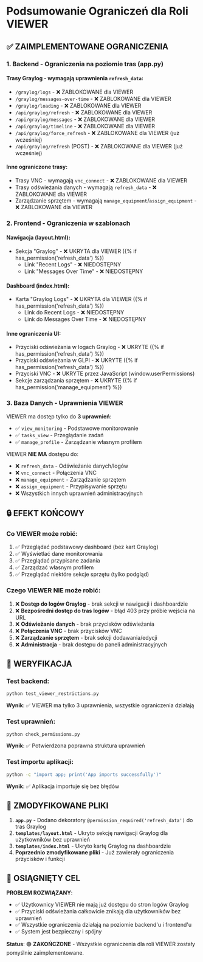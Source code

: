 # Podsumowanie Ograniczeń dla Roli VIEWER

## ✅ ZAIMPLEMENTOWANE OGRANICZENIA

### 1. **Backend - Ograniczenia na poziomie tras (app.py)**

#### Trasy Graylog - wymagają uprawnienia `refresh_data`:
- `/graylog/logs` - ❌ ZABLOKOWANE dla VIEWER
- `/graylog/messages-over-time` - ❌ ZABLOKOWANE dla VIEWER  
- `/graylog/loading` - ❌ ZABLOKOWANE dla VIEWER
- `/api/graylog/refresh` - ❌ ZABLOKOWANE dla VIEWER
- `/api/graylog/messages` - ❌ ZABLOKOWANE dla VIEWER
- `/api/graylog/timeline` - ❌ ZABLOKOWANE dla VIEWER
- `/api/graylog/force_refresh` - ❌ ZABLOKOWANE dla VIEWER (już wcześniej)
- `/api/graylog/refresh` (POST) - ❌ ZABLOKOWANE dla VIEWER (już wcześniej)

#### Inne ograniczone trasy:
- Trasy VNC - wymagają `vnc_connect` - ❌ ZABLOKOWANE dla VIEWER
- Trasy odświeżania danych - wymagają `refresh_data` - ❌ ZABLOKOWANE dla VIEWER
- Zarządzanie sprzętem - wymagają `manage_equipment`/`assign_equipment` - ❌ ZABLOKOWANE dla VIEWER

### 2. **Frontend - Ograniczenia w szablonach**

#### Nawigacja (layout.html):
- Sekcja "Graylog" - ❌ UKRYTA dla VIEWER ({% if has_permission('refresh_data') %})
  - Link "Recent Logs" - ❌ NIEDOSTĘPNY
  - Link "Messages Over Time" - ❌ NIEDOSTĘPNY

#### Dashboard (index.html):
- Karta "Graylog Logs" - ❌ UKRYTA dla VIEWER ({% if has_permission('refresh_data') %})
  - Link do Recent Logs - ❌ NIEDOSTĘPNY
  - Link do Messages Over Time - ❌ NIEDOSTĘPNY

#### Inne ograniczenia UI:
- Przyciski odświeżania w logach Graylog - ❌ UKRYTE ({% if has_permission('refresh_data') %})
- Przyciski odświeżania w GLPI - ❌ UKRYTE ({% if has_permission('refresh_data') %})
- Przyciski VNC - ❌ UKRYTE przez JavaScript (window.userPermissions)
- Sekcje zarządzania sprzętem - ❌ UKRYTE ({% if has_permission('manage_equipment') %})

### 3. **Baza Danych - Uprawnienia VIEWER**

VIEWER ma dostęp tylko do **3 uprawnień**:
- ✅ `view_monitoring` - Podstawowe monitorowanie
- ✅ `tasks_view` - Przeglądanie zadań
- ✅ `manage_profile` - Zarządzanie własnym profilem

VIEWER **NIE MA** dostępu do:
- ❌ `refresh_data` - Odświeżanie danych/logów
- ❌ `vnc_connect` - Połączenia VNC
- ❌ `manage_equipment` - Zarządzanie sprzętem
- ❌ `assign_equipment` - Przypisywanie sprzętu
- ❌ Wszystkich innych uprawnień administracyjnych

## 🔒 EFEKT KOŃCOWY

### Co VIEWER może robić:
1. ✅ Przeglądać podstawowy dashboard (bez kart Graylog)
2. ✅ Wyświetlać dane monitorowania
3. ✅ Przeglądać przypisane zadania
4. ✅ Zarządzać własnym profilem
5. ✅ Przeglądać niektóre sekcje sprzętu (tylko podgląd)

### Czego VIEWER NIE może robić:
1. ❌ **Dostęp do logów Graylog** - brak sekcji w nawigacji i dashboardzie
2. ❌ **Bezpośredni dostęp do tras logów** - błąd 403 przy próbie wejścia na URL
3. ❌ **Odświeżanie danych** - brak przycisków odświeżania
4. ❌ **Połączenia VNC** - brak przycisków VNC
5. ❌ **Zarządzanie sprzętem** - brak sekcji dodawania/edycji
6. ❌ **Administracja** - brak dostępu do paneli administracyjnych

## 🧪 WERYFIKACJA

### Test backend:
```bash
python test_viewer_restrictions.py
```
**Wynik**: ✅ VIEWER ma tylko 3 uprawnienia, wszystkie ograniczenia działają

### Test uprawnień:
```bash
python check_permissions.py
```
**Wynik**: ✅ Potwierdzona poprawna struktura uprawnień

### Test importu aplikacji:
```bash
python -c "import app; print('App imports successfully')"
```
**Wynik**: ✅ Aplikacja importuje się bez błędów

## 📁 ZMODYFIKOWANE PLIKI

1. **`app.py`** - Dodano dekoratory `@permission_required('refresh_data')` do tras Graylog
2. **`templates/layout.html`** - Ukryto sekcję nawigacji Graylog dla użytkowników bez uprawnień
3. **`templates/index.html`** - Ukryto kartę Graylog na dashboardzie
4. **Poprzednio zmodyfikowane pliki** - Już zawierały ograniczenia przycisków i funkcji

## 🎯 OSIĄGNIĘTY CEL

**PROBLEM ROZWIĄZANY**: 
- ✅ Użytkownicy VIEWER nie mają już dostępu do stron logów Graylog
- ✅ Przyciski odświeżania całkowicie znikają dla użytkowników bez uprawnień
- ✅ Wszyst​kie ograniczenia działają na poziomie backend'u i frontend'u
- ✅ System jest bezpieczny i spójny

**Status**: 🟢 **ZAKOŃCZONE** - Wszystkie ograniczenia dla roli VIEWER zostały pomyślnie zaimplementowane.
